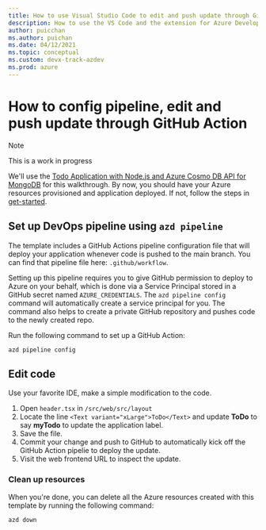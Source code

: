 ```yaml
---
title: How to use Visual Studio Code to edit and push update through GitHub Action
description: How to use the VS Code and the extension for Azure Developer CLI to push update through GitHub Action.
author: puicchan
ms.author: puichan
ms.date: 04/12/2021
ms.topic: conceptual
ms.custom: devx-track-azdev
ms.prod: azure
---
```

#  How to config pipeline, edit and push update through GitHub Action

> [!NOTE] 
> This is a work in progress

We'll use the [Todo Application with Node.js and Azure Cosmo DB API for MongoDB](https://github.com/azure-samples/todo-nodejs-mongo) for this walkthrough. By now, you should have your Azure resources provisioned and application deployed. If not, follow the steps in [get-started](get-started.md). 

## Set up DevOps pipeline using `azd pipeline`

The template includes a GitHub Actions pipeline configuration file that will deploy your application whenever code is pushed to the main branch. You can find that pipeline file here: `.github/workflow`.

Setting up this pipeline requires you to give GitHub permission to deploy to Azure on your behalf, which is done via a Service Principal stored in a GitHub secret named `AZURE_CREDENTIALS`. The `azd pipeline config` command will automatically create a service principal for you. The command also helps to create a private GitHub repository and pushes code to the newly created repo.  

Run the following command to set up a GitHub Action:

```
azd pipeline config
```

## Edit code

Use your favorite IDE, make a simple modification to the code.

1. Open `header.tsx` in `/src/web/src/layout`
1. Locate the line `<Text variant="xLarge">ToDo</Text>` and update **ToDo** to say **myTodo** to update the application label.
1. Save the file.
1. Commit your change and push to GitHub to automatically kick off the GitHub Action pipelie to deploy the update.
1. Visit the web frontend URL to inspect the update.

### Clean up resources
When you're done, you can delete all the Azure resources created with this template by running the following command:

``` bash
azd down
```
